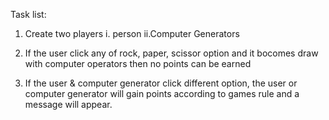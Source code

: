 Task list:

1. Create two players 
i. person ii.Computer Generators

2. If the user click any of rock, paper, scissor option and it bocomes draw with computer operators then no points can be earned

3. If the user & computer generator click different option, the user or computer generator will gain points according to games rule and a message will appear.

